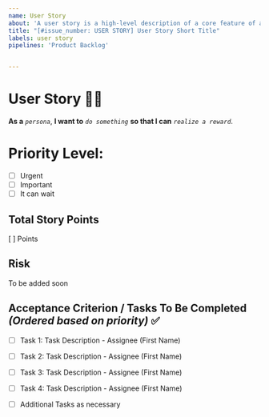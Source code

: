 ```yaml
---
name: User Story
about: 'A user story is a high-level description of a core feature of a software system written from the perspective of an end-user.'
title: "[#issue_number: USER STORY] User Story Short Title"
labels: user story
pipelines: 'Product Backlog'


---
```


# User Story :curly_haired_man:

**As a** *`persona`*, **I want to** *`do something`* **so that I can** *`realize a reward`*.

# Priority Level:
- [ ] Urgent
- [ ] Important
- [ ] It can wait

## Total Story Points 
[ ] Points

## Risk
To be added soon

## Acceptance Criterion / Tasks To Be Completed _(Ordered based on priority)_ :white_check_mark:
- [ ] Task 1: Task Description - Assignee (First Name)
- [ ] Task 2: Task Description - Assignee (First Name)
- [ ] Task 3: Task Description - Assignee (First Name)
- [ ] Task 4: Task Description - Assignee (First Name)
- [ ] Additional Tasks as necessary

